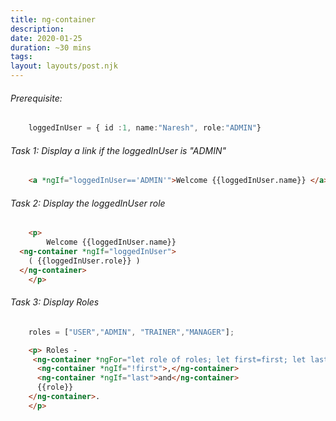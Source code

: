```yaml
---
title: ng-container
description: 
date: 2020-01-25
duration: ~30 mins
tags:
layout: layouts/post.njk
---
```


###### Prerequisite: 

```ts
    loggedInUser = { id :1, name:"Naresh", role:"ADMIN"}
```

###### Task 1: Display a link if the loggedInUser is "ADMIN"

```html
    <a *ngIf="loggedInUser=='ADMIN'">Welcome {{loggedInUser.name}} </a>
```

###### Task 2: Display the loggedInUser role

```html
    <p>
        Welcome {{loggedInUser.name}} 
  <ng-container *ngIf="loggedInUser">
    ( {{loggedInUser.role}} )
  </ng-container>
    </p>
  ```

###### Task 3: Display Roles

```js
    roles = ["USER","ADMIN", "TRAINER","MANAGER"];
```

```html
    <p> Roles - 
     <ng-container *ngFor="let role of roles; let first=first; let last=last">
      <ng-container *ngIf="!first">,</ng-container>
      <ng-container *ngIf="last">and</ng-container>
      {{role}}
    </ng-container>.
    </p>
```

